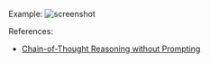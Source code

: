 Example:
![screenshot](https://github.com/user-attachments/assets/e8aa5a85-776b-4abd-adc3-f9f4b5108711)

References:
* [Chain-of-Thought Reasoning without Prompting](https://arxiv.org/pdf/2402.10200)
